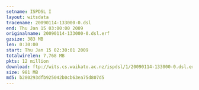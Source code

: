 ```yaml
---
setname: ISPDSL I
layout: witsdata
tracename: 20090114-133000-0.dsl
end: Thu Jan 15 03:00:00 2009
originalname: 20090114-133000-0.dsl.erf
gzsize: 383 MB
len: 0:30:00
start: Thu Jan 15 02:30:01 2009
totalwirelen: 7,768 MB
pkts: 12 million
download: ftp://wits.cs.waikato.ac.nz/ispdsl/1/20090114-133000-0.dsl.erf.gz
size: 981 MB
md5: b280293dfb925042b0cb63ea75d807d5
---
```

